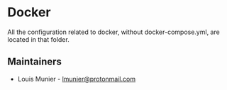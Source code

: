 # Docker

All the configuration related to docker, without docker-compose.yml, are located in that folder.

## Maintainers

- Louis Munier - <lmunier@protonmail.com>
